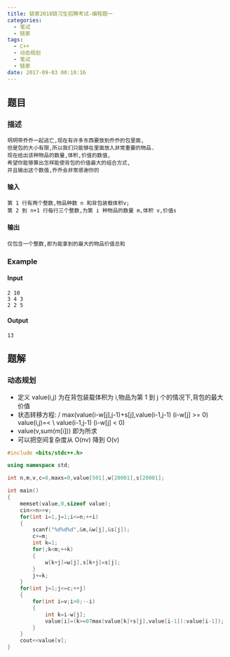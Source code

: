 ```yaml
---
title: 链家2018链习生招聘考试-编程题一
categories:
  - 笔试
  - 链家
tags:
  - C++
  - 动态规划
  - 笔试
  - 链家
date: 2017-09-03 00:10:16
---
```

## 题目
### 描述
	玥玥带乔乔一起逃亡,现在有许多东西要放到乔乔的包里面,
	但是包的大小有限,所以我们只能够在里面放入非常重要的物品.
	现在给出该种物品的数量,体积,价值的数值,
	希望你能够算出怎样能使背包的价值最大的组合方式,
	并且输出这个数值,乔乔会非常感谢你的
#### 输入
	第 1 行有两个整数,物品种数 n 和背包装载体积v;
	第 2 到 n+1 行每行三个整数,为第 i 种物品的数量 m,体积 v,价值s 
#### 输出
	仅包含一个整数,即为能拿到的最大的物品价值总和
### Example
#### Input
	2 10
	3 4 3
	2 2 5
#### Output
	13
## 题解
### 动态规划
* 定义 value(i,j) 为在背包装载体积为 i,物品为第 1 到 j 个的情况下,背包的最大价值
* 状态转移方程:
					/ max(value(i-w[j],j-1)+s[j],value(i-1,j-1) (i-w[j] >= 0)
		value(i,j)=<
					\ value(i-1,j-1) (i-w[j] < 0)
* value(v,sum(m[i])) 即为所求
* 可以把空间复杂度从 O(nv) 降到 O(v)

```cpp
#include <bits/stdc++.h>

using namespace std;

int n,m,v,c=0,maxs=0,value[501],w[20001],s[20001];

int main()
{
    memset(value,0,sizeof value);
    cin>>n>>v;
    for(int i=1,j=1;i<=n;++i)
    {
        scanf("%d%d%d",&m,&w[j],&s[j]);
        c+=m;
        int k=1;
        for(;k<m;++k)
        {
            w[k+j]=w[j],s[k+j]=s[j];
        }
        j+=k;
    }
    for(int j=1;j<=c;++j)
    {
        for(int i=v;i>0;--i)
        {
            int k=i-w[j];
            value[i]=(k>=0?max(value[k]+s[j],value[i-1]):value[i-1]);
        }
    }
    cout<<value[v];
}

```